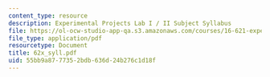 ```yaml
---
content_type: resource
description: Experimental Projects Lab I / II Subject Syllabus
file: https://ol-ocw-studio-app-qa.s3.amazonaws.com/courses/16-621-experimental-projects-i-spring-2003/55bb9a8777352bdb636d24b276c1d18f_62x_syll.pdf
file_type: application/pdf
resourcetype: Document
title: 62x_syll.pdf
uid: 55bb9a87-7735-2bdb-636d-24b276c1d18f
---
```


